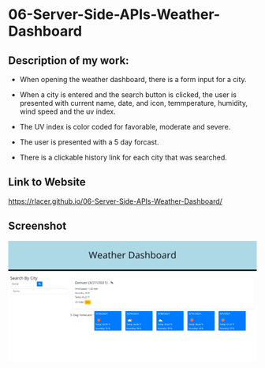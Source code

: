 # 06-Server-Side-APIs-Weather-Dashboard


## Description of my work:

* When opening the weather dashboard, there is a form input for a city.

* When a city is entered and the search button is clicked, the user is presented with current name, date, and icon, temmperature, humidity, wind speed and the uv index. 

* The UV index is color coded for favorable, moderate and severe.

* The user is presented with a 5 day forcast.

* There is a clickable history link for each city that was searched.



## Link to Website
https://rlacer.github.io/06-Server-Side-APIs-Weather-Dashboard/


## Screenshot
![screenshot](image/weather.png)